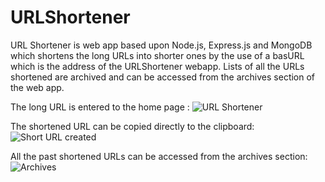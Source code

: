 # URLShortener

URL Shortener is web app based upon Node.js, Express.js and MongoDB which shortens the long URLs into shorter ones by the use of a basURL which is the address of the URLShortener webapp. Lists of all the URLs shortened are archived and can be accessed from the archives section of the web app.

The long URL is entered to the home page : 
![URL Shortener]('public/images/home.png')

The shortened URL can be copied directly to the clipboard:
![Short URL created]('public/images/shorten.png')

All the past shortened URLs can be accessed from the archives section:
![Archives]('public/images/archives.png')
